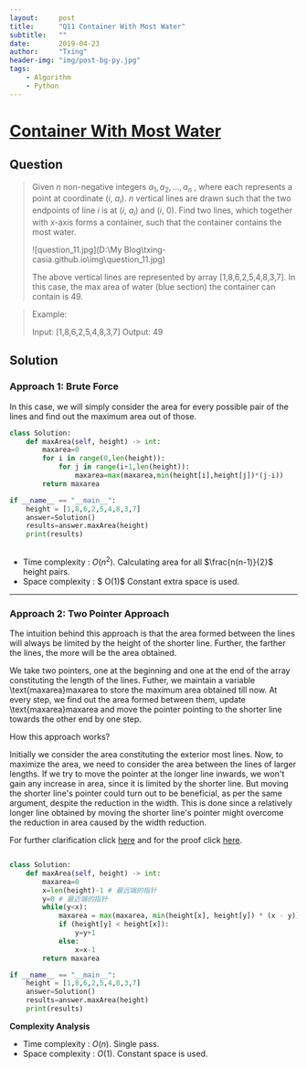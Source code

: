 ```yaml
---
layout:     post
title:      "Q11 Container With Most Water"
subtitle:   ""
date:       2019-04-23
author:     "Txing"
header-img: "img/post-bg-py.jpg"
tags:
    - Algorithm
    - Python
---
```


# [Container With Most Water](https://leetcode.com/problems/container-with-most-water/)

## Question

> Given *n* non-negative integers $a_1, a_2, ..., a_n$ , where each represents a point at coordinate ($i$, $a_i$).  $n$ vertical lines are drawn such that the two endpoints of line $i$ is at ($i$, $a_i$) and ($i$, $0$). Find two lines, which together with x-axis forms a container, such that the container contains the most water.
>
> ![question_11.jpg](D:\My Blog\txing-casia.github.io\img\question_11.jpg)
>
> The above vertical lines are represented by array [1,8,6,2,5,4,8,3,7]. In this case, the max area of water (blue section) the container can contain is 49.

> Example: 
>
> Input: [1,8,6,2,5,4,8,3,7]
> Output: 49

## Solution 

### Approach 1: Brute Force

In this case, we will simply consider the area for every possible pair of the lines and find out the maximum area out of those.

```Python
class Solution:
    def maxArea(self, height) -> int:
        maxarea=0
        for i in range(0,len(height)):
            for j in range(i+1,len(height)):
                maxarea=max(maxarea,min(height[i],height[j])*(j-i))
        return maxarea

if __name__ == "__main__":
    height = [1,8,6,2,5,4,8,3,7]
    answer=Solution()
    results=answer.maxArea(height)
    print(results)
   
```

- Time complexity : $O(n^2)$. Calculating area for all $\frac{n(n-1)}{2}$ height pairs.
- Space complexity : $ O(1)$ Constant extra space is used. 

---

### Approach 2: Two Pointer Approach

The intuition behind this approach is that the area formed between the lines will always be limited by the height of the shorter line. Further, the farther the lines, the more will be the area obtained.

We take two pointers, one at the beginning and one at the end of the array constituting the length of the lines. Futher, we maintain a variable \text{maxarea}maxarea to store the maximum area obtained till now. At every step, we find out the area formed between them, update \text{maxarea}maxarea and move the pointer pointing to the shorter line towards the other end by one step.

How this approach works?

Initially we consider the area constituting the exterior most lines. Now, to maximize the area, we need to consider the area between the lines of larger lengths. If we try to move the pointer at the longer line inwards, we won't gain any increase in area, since it is limited by the shorter line. But moving the shorter line's pointer could turn out to be beneficial, as per the same argument, despite the reduction in the width. This is done since a relatively longer line obtained by moving the shorter line's pointer might overcome the reduction in area caused by the width reduction.

For further clarification click [here](https://leetcode.com/problems/container-with-most-water/discuss/6099/yet-another-way-to-see-what-happens-in-the-on-algorithm) and for the proof click [here](https://leetcode.com/problems/container-with-most-water/discuss/6089/Anyone-who-has-a-O(N)-algorithm/7268).

```python

class Solution:
    def maxArea(self, height) -> int:
        maxarea=0
        x=len(height)-1 # 最远端的指针
        y=0 # 最近端的指针
        while(y<x):
            maxarea = max(maxarea, min(height[x], height[y]) * (x - y))
            if (height[y] < height[x]):
                y=y+1
            else:
                x=x-1
        return maxarea

if __name__ == "__main__":
    height = [1,8,6,2,5,4,8,3,7]
    answer=Solution()
    results=answer.maxArea(height)
    print(results)
```

**Complexity Analysis**

- Time complexity : $O(n)$. Single pass.
- Space complexity : $O(1)$. Constant space is used.